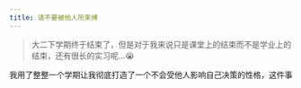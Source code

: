 ```yaml
---
title: 请不要被他人所束缚
---
```


> 大二下学期终于结束了，但是对于我来说只是课堂上的结束而不是学业上的结束，还有很长的实习呢...😭

我用了整整一个学期让我彻底打造了一个不会受他人影响自己决策的性格，这件事